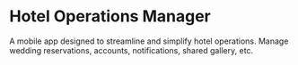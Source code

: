 # Hotel Operations Manager

A mobile app designed to streamline and simplify hotel operations. Manage wedding reservations, accounts, notifications, shared gallery, etc.
